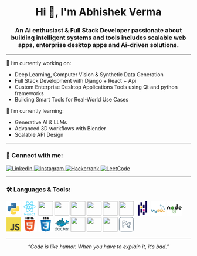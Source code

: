 <h1 align="center">Hi 👋, I'm Abhishek Verma</h1>
<h3 align="center">An Ai enthusiast & Full Stack Developer passionate about building intelligent systems and tools includes scalable web apps, enterprise desktop apps and Ai-driven solutions.</h3>

---

🔭 I’m currently working on:
- Deep Learning, Computer Vision & Synthetic Data Generation
- Full Stack Development with Django + React + Api
- Custom Enterprise Desktop Applications Tools using Qt and python frameworks
- Building Smart Tools for Real-World Use Cases

🌱 I’m currently learning:
- Generative AI & LLMs
- Advanced 3D workflows with Blender
- Scalable API Design

---

### 🤝 Connect with me:
<p align="left">
  <a href="https://linkedin.com/in/abhishek-verma-11729123a" target="_blank">
    <img src="https://raw.githubusercontent.com/rahuldkjain/github-profile-readme-generator/master/src/images/icons/Social/linked-in-alt.svg" alt="LinkedIn" height="30" width="40"/>
  </a>
  <a href="https://instagram.com/abhiiverma007" target="_blank">
    <img src="https://raw.githubusercontent.com/rahuldkjain/github-profile-readme-generator/master/src/images/icons/Social/instagram.svg" alt="Instagram" height="30" width="40"/>
  </a>
  <a href="https://www.hackerrank.com/abhiiverma007" target="_blank">
    <img src="https://raw.githubusercontent.com/rahuldkjain/github-profile-readme-generator/master/src/images/icons/Social/hackerrank.svg" alt="Hackerrank" height="30" width="40"/>
  </a>
  <a href="https://www.leetcode.com/abhiiverma007" target="_blank">
    <img src="https://raw.githubusercontent.com/rahuldkjain/github-profile-readme-generator/master/src/images/icons/Social/leet-code.svg" alt="LeetCode" height="30" width="40"/>
  </a>
</p>

---

### 🛠️ Languages & Tools:

<p align="left">
  <a href="https://www.python.org"><img src="https://raw.githubusercontent.com/devicons/devicon/master/icons/python/python-original.svg" width="40" height="40"/></a>
  <a href="https://reactjs.org/"><img src="https://raw.githubusercontent.com/devicons/devicon/master/icons/react/react-original-wordmark.svg" width="40" height="40"/></a>
  <a href="https://www.djangoproject.com/"><img src="https://cdn.worldvectorlogo.com/logos/django.svg" width="40" height="40"/></a>
  <a href="https://tailwindcss.com/"><img src="https://www.vectorlogo.zone/logos/tailwindcss/tailwindcss-icon.svg" width="40" height="40"/></a>
  <a href="https://www.qt.io/"><img src="https://upload.wikimedia.org/wikipedia/commons/0/0b/Qt_logo_2016.svg" width="40" height="40"/></a>
  <a href="https://www.tensorflow.org/"><img src="https://www.vectorlogo.zone/logos/tensorflow/tensorflow-icon.svg" width="40" height="40"/></a>
  <a href="https://pytorch.org/"><img src="https://www.vectorlogo.zone/logos/pytorch/pytorch-icon.svg" width="40" height="40"/></a>
  <a href="https://opencv.org/"><img src="https://www.vectorlogo.zone/logos/opencv/opencv-icon.svg" width="40" height="40"/></a>
  <a href="https://pandas.pydata.org/"><img src="https://raw.githubusercontent.com/devicons/devicon/master/icons/pandas/pandas-original.svg" width="40" height="40"/></a>
  <a href="https://www.mysql.com/"><img src="https://raw.githubusercontent.com/devicons/devicon/master/icons/mysql/mysql-original-wordmark.svg" width="40" height="40"/></a>
  <a href="https://nodejs.org/"><img src="https://raw.githubusercontent.com/devicons/devicon/master/icons/nodejs/nodejs-original-wordmark.svg" width="40" height="40"/></a>
  <a href="https://developer.mozilla.org/en-US/docs/Web/JavaScript"><img src="https://raw.githubusercontent.com/devicons/devicon/master/icons/javascript/javascript-original.svg" width="40" height="40"/></a>
  <a href="https://www.w3.org/html/"><img src="https://raw.githubusercontent.com/devicons/devicon/master/icons/html5/html5-original-wordmark.svg" width="40" height="40"/></a>
  <a href="https://www.w3schools.com/css/"><img src="https://raw.githubusercontent.com/devicons/devicon/master/icons/css3/css3-original-wordmark.svg" width="40" height="40"/></a>
  <a href="https://www.docker.com/"><img src="https://raw.githubusercontent.com/devicons/devicon/master/icons/docker/docker-original-wordmark.svg" width="40" height="40"/></a>
  <a href="https://git-scm.com/"><img src="https://www.vectorlogo.zone/logos/git-scm/git-scm-icon.svg" width="40" height="40"/></a>
  <a href="https://figma.com/"><img src="https://www.vectorlogo.zone/logos/figma/figma-icon.svg" width="40" height="40"/></a>
  <a href="https://www.blender.org/"><img src="https://download.blender.org/branding/community/blender_community_badge_white.svg" width="40" height="40"/></a>
  <a href="https://www.photoshop.com/"><img src="https://raw.githubusercontent.com/devicons/devicon/master/icons/photoshop/photoshop-line.svg" width="40" height="40"/></a>
</p>

---

<p align="center">
  <em>“Code is like humor. When you have to explain it, it’s bad.”</em>
</p>
